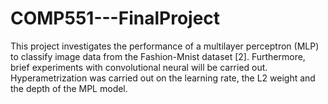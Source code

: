 # COMP551---FinalProject
This project investigates the performance of a multilayer perceptron (MLP) to classify image data from the Fashion-Mnist dataset [2]. Furthermore, brief experiments with convolutional neural will be carried out. Hyperametrization was carried out on the learning rate, the L2 weight and the depth of the MPL model. 
